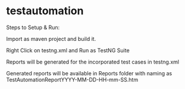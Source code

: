 # testautomation

Steps to Setup & Run:

Import as maven project and build it.

Right Click on testng.xml and Run as TestNG Suite

Reports will be generated for the incorporated test cases in testng.xml 

Generated reports will be available in Reports folder with naming as TestAutomationReportYYYY-MM-DD-HH-mm-SS.htm